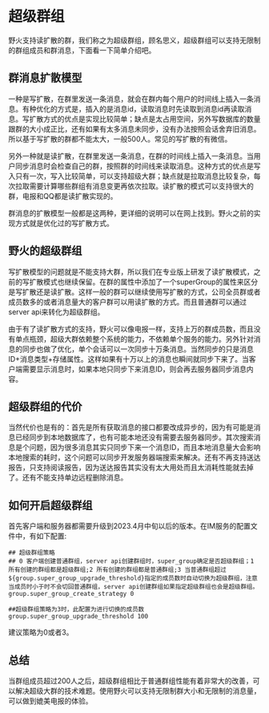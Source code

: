 # 超级群组
野火支持读扩散的群，我们称之为超级群组，顾名思义，超级群组可以支持无限制的群组成员和群消息，下面看一下简单介绍吧。

## 群消息扩散模型
一种是写扩散，在群里发送一条消息，就会在群内每个用户的时间线上插入一条消息。有种优化的方式是，插入的是消息id，读取消息时先读取到消息id再读取消息。写扩散方式的优点是实现比较简单；缺点是太占用空间，另外写数据库的数量跟群的大小成正比，还有如果有太多消息未同步，没有办法按照会话舍弃旧消息。所以基于写扩散的群都不能太大，一般500人。常见的写扩散的有微信。

另外一种就是读扩散，在群里发送一条消息，在群的时间线上插入一条消息。当用户同步消息时会检查自己的群，按照群的时间线来读取消息。这种方式的优点是写入只有一次，写入比较简单，可以支持超级大群；缺点就是拉取消息比较复杂，每次拉取需要计算哪些群组有消息变更再依次拉取。读扩散的模式可以支持很大的群，电报和QQ都是读扩散实现的。

群消息的扩散模型一般都是这两种，更详细的说明可以在网上找到。野火之前的实现方式就是优化过的写扩散方式。

## 野火的超级群组
写扩散模型的问题就是不能支持大群，所以我们在专业版上研发了读扩散模式，之前的写扩散模式也继续保留。在群的属性中添加了一个superGroup的属性来区分是写扩散还是读扩散。这样一般的群可以继续使用写扩散的方式，公司全员群或者成员数多的或者消息量大的客户群可以用读扩散的方式。而且普通群可以通过server api来转化为超级群组。

由于有了读扩散方式的支持，野火可以像电报一样，支持上万的群成员数，而且没有单点瓶颈，超级大群依赖整个系统的能力，不依赖单个服务的能力。另外针对消息的同步也做了优化，单个会话可以一次同步十万条消息。当然同步的只是消息ID+消息类型+存储属性。这样如果有十万以上的消息也瞬间就同步下来了。当客户端需要显示消息时，如果本地只同步下来消息ID，则会再去服务器同步消息内容。

## 超级群组的代价
当然代价也是有的：首先是所有获取消息的接口都要改成异步的，因为有可能是消息已经同步到本地数据库了，也有可能本地还没有需要去服务器同步。其次搜索消息是个问题，因为很多消息其实只同步下来一个消息ID，而且本地消息量大会影响本地搜索的耗时，这个问题可以同步开发服务器端搜索来解决。还有不再支持送达报告，只支持阅读报告，因为送达报告其实没有太大用处而且太消耗性能就去掉了。还有不能支持单边远程删除消息。

## 如何开启超级群组
首先客户端和服务器都需要升级到2023.4月中旬以后的版本。在IM服务的配置文件中，有如下配置:
```
## 超级群组策略
## 0 客户端创建普通群组，server api创建群组时，super_group确定是否超级群组；1 所有创建的群组都是超级群组;2 所有创建的群组都是普通群组;3 当普通群组超过${group.super_group_upgrade_threshold}指定的成员数时自动切换为超级群组，注意当成员时小于时不会切回普通群组，server api创建群组如果指定超级群组也会是超级群组。
group.super_group_create_strategy 0

##超级群组策略为3时，此配置为进行切换的成员数
group.super_group_upgrade_threshold 100
```
建议策略为0或者3。

## 总结
当群组成员超过200人之后，超级群组相比于普通群组性能有着非常大的改善，可以解决超级大群的技术难题。使用野火可以支持无限制群大小和无限制的消息量，可以做到媲美电报的体验。
